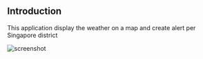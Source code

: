 ## Introduction

This application display the weather on a map and create alert per Singapore district

![screenshot](screenshot.png)
